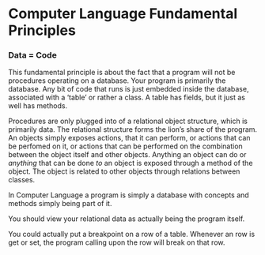 ﻿Computer Language Fundamental Principles
========================================

### Data = Code

This fundamental principle is about the fact that a program will not be procedures operating on a database. Your program is primarily the database. Any bit of code that runs is just embedded inside the database, associated with a ‘table’ or rather a class. A table has fields, but it just as well has methods.

Procedures are only plugged into of a relational object structure, which is primarily data. The relational structure forms the lion’s share of the program. An objects simply exposes actions, that it can perform, or actions that can be perfomed on it, or actions that can be performed on the combination between the object itself and other objects. Anything an object can do or *anything*  that can be done *to*  an object is exposed through a method of the object. The object is related to other objects through relations between classes.

In Computer Language a program is simply a database with concepts and methods simply being part of it.

You should view your relational data as actually being the program itself.

You could actually put a breakpoint on a row of a table. Whenever an row is get or set, the program calling upon the row will break on that row.
